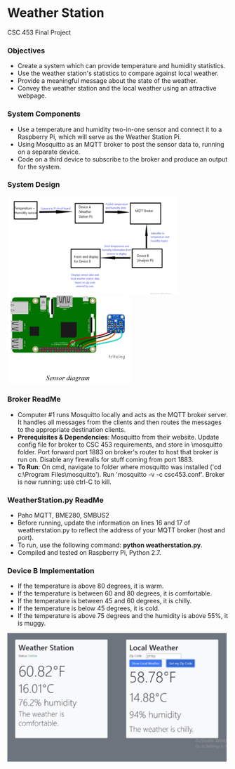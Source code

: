 # Weather Station
CSC 453 Final Project
### Objectives
* Create a system which can provide temperature and humidity statistics.
* Use the weather station's statistics to compare against local weather.
* Provide a meaningful message about the state of the weather.
* Convey the weather station and the local weather using an attractive webpage.
### System Components
* Use a temperature and humidity two-in-one sensor and connect it to a Raspberry Pi, which will serve as the Weather Station Pi.
* Using Mosquitto as an MQTT broker to post the sensor data to, running on a separate device.
* Code on a third device to subscribe to the broker and produce an output for the system.
### System Design

<p float="left">
  <img src="https://github.com/soumyargade/weatherStation/blob/main/images/systemdesign.png" width="390">
  <img src="https://github.com/soumyargade/weatherStation/blob/main/images/sensordiagram.png" width="280">
</p>

### Broker ReadMe
* Computer #1 runs Mosquitto locally and acts as the MQTT broker server. It handles all messages from the clients and then routes the messages to the appropriate destination clients.
* **Prerequisites & Dependencies**: Mosquitto from their website. Update config file for broker to CSC 453 requirements, and store in \mosquitto folder. Port forward port 1883 on broker's router to host that broker is run on. Disable any firewalls for stuff coming from port 1883.
* **To Run**: On cmd, navigate to folder where mosquitto was installed ('cd c:\Program Files\mosquitto'). Run 'mosquitto -v -c csc453.conf'. Broker is now running: use ctrl-C to kill.
### WeatherStation.py ReadMe
* Paho MQTT, BME280, SMBUS2
* Before running, update the information on lines 16 and 17 of weatherstation.py to reflect the address of your MQTT broker (host and port).
* To run, use the following command: **python weatherstation.py**.
* Compiled and tested on Raspberry Pi, Python 2.7.
### Device B Implementation
* If the temperature is above 80 degrees, it is warm.
* If the temperature is between 60 and 80 degrees, it is comfortable.
* If the temperature is between 45 and 60 degrees, it is chilly.
* If the temperature is below 45 degrees, it is cold.
* If the temperature is above 75 degrees and the humidity is above 55%, it is muggy.
<img src="https://github.com/soumyargade/weatherStation/blob/main/images/webpage.png" width="500">
